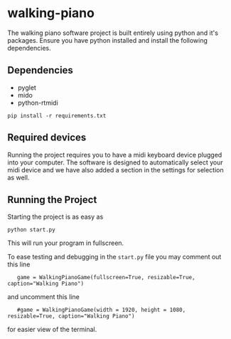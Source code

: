 # walking-piano

The walking piano software project is built entirely using python and it's packages. Ensure you have python installed and install the following dependencies. 

## Dependencies
* pyglet
* mido
* python-rtmidi

`pip install -r requirements.txt`

## Required devices

Running the project requires you to have a midi keyboard device plugged into your computer. The software is designed to automatically select your midi device and we have also added a section in the settings for selection as well. 

## Running the Project

Starting the project is as easy as 

`python start.py` 

This will run your program in fullscreen. 

To ease testing and debugging in the `start.py` file you may comment out this line 

`    game = WalkingPianoGame(fullscreen=True, resizable=True, caption="Walking Piano")
` 

and uncomment this line 

`    #game = WalkingPianoGame(width = 1920, height = 1080, resizable=True, caption="Walking Piano")
` 

for easier view of the terminal. 


